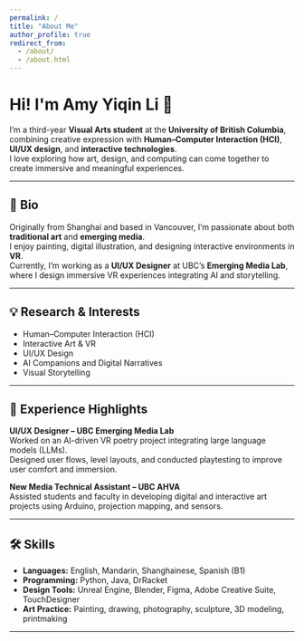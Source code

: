 ```yaml
---
permalink: /
title: "About Me"
author_profile: true
redirect_from: 
  - /about/
  - /about.html
---
```



# Hi! I'm Amy Yiqin Li 👋  

I’m a third-year **Visual Arts student** at the **University of British Columbia**, combining creative expression with **Human–Computer Interaction (HCI)**, **UI/UX design**, and **interactive technologies**.  
I love exploring how art, design, and computing can come together to create immersive and meaningful experiences.

---

## 🎨 Bio  

Originally from Shanghai and based in Vancouver, I’m passionate about both **traditional art** and **emerging media**.  
I enjoy painting, digital illustration, and designing interactive environments in **VR**.  
Currently, I’m working as a **UI/UX Designer** at UBC’s **Emerging Media Lab**, where I design immersive VR experiences integrating AI and storytelling.

---

## 💡 Research & Interests  

- Human–Computer Interaction (HCI)  
- Interactive Art & VR  
- UI/UX Design  
- AI Companions and Digital Narratives  
- Visual Storytelling  

---

## 🧠 Experience Highlights  

**UI/UX Designer – UBC Emerging Media Lab**  
Worked on an AI-driven VR poetry project integrating large language models (LLMs).  
Designed user flows, level layouts, and conducted playtesting to improve user comfort and immersion.  

**New Media Technical Assistant – UBC AHVA**  
Assisted students and faculty in developing digital and interactive art projects using Arduino, projection mapping, and sensors.  

---

## 🛠️ Skills  

- **Languages:** English, Mandarin, Shanghainese, Spanish (B1)  
- **Programming:** Python, Java, DrRacket  
- **Design Tools:** Unreal Engine, Blender, Figma, Adobe Creative Suite, TouchDesigner  
- **Art Practice:** Painting, drawing, photography, sculpture, 3D modeling, printmaking  

---



